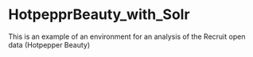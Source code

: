 HotpepprBeauty_with_Solr
========================

This is an example of an environment for an analysis of the Recruit open data (Hotpepper Beauty)
